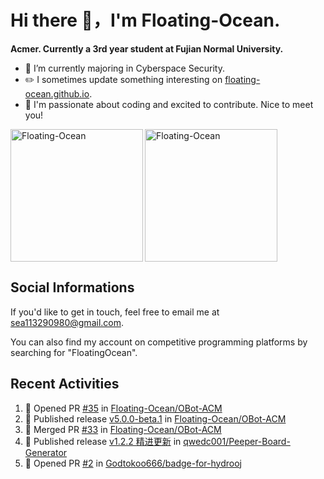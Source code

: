 # Hi there 👋，I'm Floating-Ocean.

**Acmer. Currently a 3rd year student at Fujian Normal University.**

- 🔭 I’m currently majoring in Cyberspace Security.
- ✏️ I sometimes update something interesting on [floating-ocean.github.io](https://floating-ocean.github.io/).
- 👯 I'm passionate about coding and excited to contribute. Nice to meet you!

<p><img align="left" height="212" src="https://readme-stats-eta-flame.vercel.app/api/top-langs?username=Floating-Ocean&show_icons=true&locale=en&layout=donut&&hide=html&border_radius=16" alt="Floating-Ocean" /></p>

<p><img align="center" height="212" src="https://readme-stats-eta-flame.vercel.app/api?username=Floating-Ocean&show_icons=true&locale=en&exclude_repo=Floating-Ocean.github.io&border_radius=16&rank_icon=github&show=reviews" alt="Floating-Ocean" /></p>

## Social Informations

If you'd like to get in touch, feel free to email me at [sea113290980@gmail.com](mailto:sea113290980@gmail.com).

You can also find my account on competitive programming platforms by searching for "FloatingOcean".

## Recent Activities
<!--START_SECTION:activity-->
1. 💪 Opened PR [#35](https://github.com/Floating-Ocean/OBot-ACM/pull/35) in [Floating-Ocean/OBot-ACM](https://github.com/Floating-Ocean/OBot-ACM)
2. 🚀 Published release [v5.0.0-beta.1](https://github.com/Floating-Ocean/OBot-ACM/releases/tag/v5.0.0-beta.1) in [Floating-Ocean/OBot-ACM](https://github.com/Floating-Ocean/OBot-ACM)
3. 🎉 Merged PR [#33](https://github.com/Floating-Ocean/OBot-ACM/pull/33) in [Floating-Ocean/OBot-ACM](https://github.com/Floating-Ocean/OBot-ACM)
4. 🚀 Published release [v1.2.2 精进更新](https://github.com/qwedc001/Peeper-Board-Generator/releases/tag/v1.2.2) in [qwedc001/Peeper-Board-Generator](https://github.com/qwedc001/Peeper-Board-Generator)
5. 💪 Opened PR [#2](https://github.com/Godtokoo666/badge-for-hydrooj/pull/2) in [Godtokoo666/badge-for-hydrooj](https://github.com/Godtokoo666/badge-for-hydrooj)
<!--END_SECTION:activity-->


